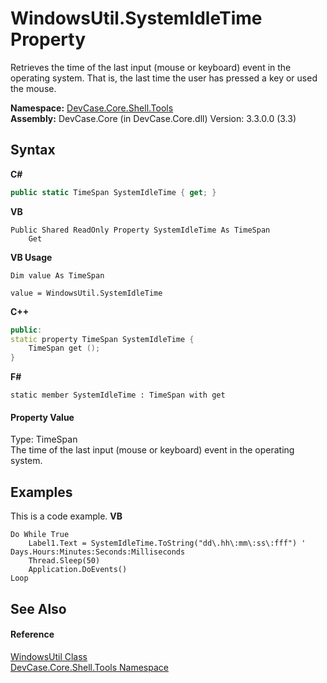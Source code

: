 # WindowsUtil.SystemIdleTime Property 
 

Retrieves the time of the last input (mouse or keyboard) event in the operating system. That is, the last time the user has pressed a key or used the mouse.

**Namespace:**&nbsp;<a href="N_DevCase_Core_Shell_Tools">DevCase.Core.Shell.Tools</a><br />**Assembly:**&nbsp;DevCase.Core (in DevCase.Core.dll) Version: 3.3.0.0 (3.3)

## Syntax

**C#**<br />
``` C#
public static TimeSpan SystemIdleTime { get; }
```

**VB**<br />
``` VB
Public Shared ReadOnly Property SystemIdleTime As TimeSpan
	Get
```

**VB Usage**<br />
``` VB Usage
Dim value As TimeSpan

value = WindowsUtil.SystemIdleTime

```

**C++**<br />
``` C++
public:
static property TimeSpan SystemIdleTime {
	TimeSpan get ();
}
```

**F#**<br />
``` F#
static member SystemIdleTime : TimeSpan with get

```


#### Property Value
Type: TimeSpan<br />The time of the last input (mouse or keyboard) event in the operating system.

## Examples
This is a code example. 
**VB**<br />
``` VB
Do While True
    Label1.Text = SystemIdleTime.ToString("dd\.hh\:mm\:ss\:fff") ' Days.Hours:Minutes:Seconds:Milliseconds
    Thread.Sleep(50)
    Application.DoEvents()
Loop
```


## See Also


#### Reference
<a href="T_DevCase_Core_Shell_Tools_WindowsUtil">WindowsUtil Class</a><br /><a href="N_DevCase_Core_Shell_Tools">DevCase.Core.Shell.Tools Namespace</a><br />